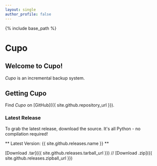 ```yaml
---
layout: single
author_profile: false
---
```

{% include base_path %}

# Cupo

## Welcome to Cupo!

*Cupo* is an incremental backup system.

## Getting Cupo
Find *Cupo* on [GitHub]({{ site.github.repository_url }}).

### Latest Release
To grab the latest release, download the source. It's all Python - no compilation required!

** Latest Version: {{ site.github.releases.name }} **

[Download .tar]({{ site.github.releases.tarball_url }})
//
[Download .zip]({{ site.github.releases.zipball_url }})
